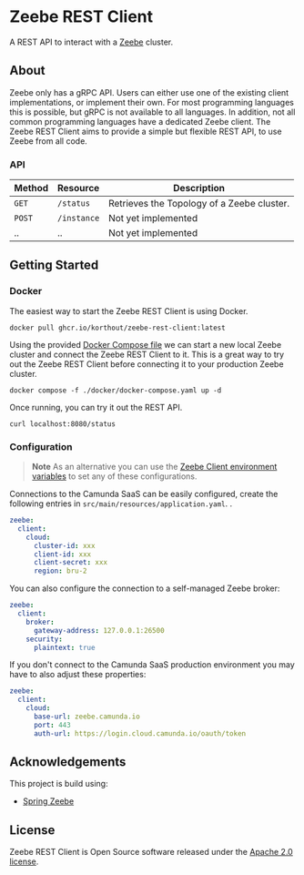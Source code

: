 # Zeebe REST Client

A REST API to interact with a [Zeebe](github.com/camunda/zeebe) cluster.

## About

Zeebe only has a gRPC API.
Users can either use one of the existing client implementations, or implement their own.
For most programming languages this is possible, but gRPC is not available to all languages.
In addition, not all common programming languages have a dedicated Zeebe client.
The Zeebe REST Client aims to provide a simple but flexible REST API, to use Zeebe from all code.

### API

| Method |  Resource   |                Description                 |
|--------|-------------|--------------------------------------------|
| `GET`  | `/status`   | Retrieves the Topology of a Zeebe cluster. |
| `POST` | `/instance` | Not yet implemented                        |
| ..     | ..          | Not yet implemented                        |

## Getting Started

### Docker

The easiest way to start the Zeebe REST Client is using Docker.

```shell
docker pull ghcr.io/korthout/zeebe-rest-client:latest
```

Using the provided [Docker Compose file](./docker/docker-compose.yaml) we can start a new local Zeebe cluster and connect the Zeebe REST Client to it.
This is a great way to try out the Zeebe REST Client before connecting it to your production Zeebe cluster.

```shell
docker compose -f ./docker/docker-compose.yaml up -d
```

Once running, you can try it out the REST API.

```shell
curl localhost:8080/status
```

### Configuration

> **Note**
> As an alternative you can use the [Zeebe Client environment variables](https://docs.camunda.io/docs/apis-clients/java-client/#bootstrapping) to set any of these configurations.

Connections to the Camunda SaaS can be easily configured,
create the following entries in `src/main/resources/application.yaml`. .

```yaml
zeebe:
  client:
    cloud:
      cluster-id: xxx
      client-id: xxx
      client-secret: xxx
      region: bru-2
```

You can also configure the connection to a self-managed Zeebe broker:

```yaml
zeebe:
  client:
    broker:
      gateway-address: 127.0.0.1:26500
    security:
      plaintext: true
```

If you don't connect to the Camunda SaaS production environment you may have to also adjust these properties:

```yaml
zeebe:
  client:
    cloud:
      base-url: zeebe.camunda.io
      port: 443
      auth-url: https://login.cloud.camunda.io/oauth/token
```

## Acknowledgements

This project is build using:

- [Spring Zeebe](https://github.com/camunda-community-hub/spring-zeebe)

## License

Zeebe REST Client is Open Source software released under the [Apache 2.0 license](https://www.apache.org/licenses/LICENSE-2.0.html).
